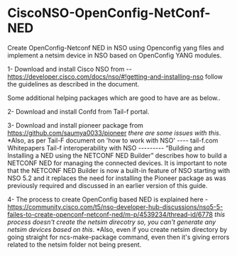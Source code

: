 # CiscoNSO-OpenConfig-NetConf-NED
Create OpenConfig-Netconf NED in NSO using Openconfig yang files and implement a netsim device in NSO based on OpenConfig YANG modules.

1- Download and install Cisco NSO from -- https://developer.cisco.com/docs/nso/#!getting-and-installing-nso 
follow the guidelines as described in the document.

Some additional helping packages which are good to have are as below.. 

2- Download and install Confd from Tail-f portal.

3- Download and install pioneer package from https://github.com/saumya0033/pioneer 
*there are some issues with this*.
*Also, as per Tail-F document on 'how to work with NSO' ---- tail-f.com Whitepapers Tail-f interoperability with NSO ---------
“Building and Installing a NED using the NETCONF NED Builder” describes how to build a NETCONF NED for managing the connected devices.  It is important to note that the NETCONF NED Builder is now a built-in feature of NSO starting with NSO 5.2 and it replaces  the  need  for  installing  the  Pioneer  package  as  was  previously  required  and discussed  in  an  earlier  version  of  this  guide.

4- The process to create OpenConfig based NED is explained here - https://community.cisco.com/t5/nso-developer-hub-discussions/nso5-5-failes-to-create-openconf-netconf-ned/m-p/4539234/thread-id/6778 
*this process doesn't create the netsim direcotry so, you can't generate any netsim devices based on this*.
*Also, even if you create netsim directory by going straight for ncs-make-package command, even then it's giving errors related to the netsim folder not being present.

